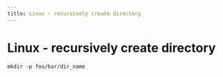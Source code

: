```yaml
---
title: Linux - recursively create directory
---
```


<h1 class="header">Linux - recursively create directory</h1>

```code
mkdir -p foo/bar/dir_name
```